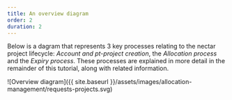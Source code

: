 ```yaml
---
title: An overview diagram
order: 2
duration: 2
---
```


Below is a dagram that represents 3 key processes relating to the nectar project lifecycle: *Account and pt-project creation*, the *Allocation process* and the *Expiry process*. These processes are explained in more detail in the remainder of this tutorial, along with related information. 

![Overview diagram]({{ site.baseurl }}/assets/images/allocation-management/requests-projects.svg)









